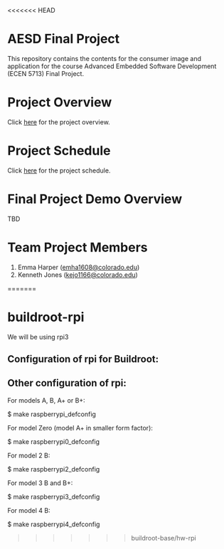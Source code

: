 <<<<<<< HEAD
# AESD Final Project
This repository contains the contents for the consumer image and application for the course Advanced Embedded Software Development (ECEN 5713) Final Project.

# Project Overview

Click [here](https://github.com/cu-ecen-aeld/final-project-emma-harper/wiki/Project-Overview) for the project overview.

# Project Schedule

Click [here](https://github.com/cu-ecen-aeld/final-project-emma-harper/wiki/Schedule-Overview) for the project schedule.

# Final Project Demo Overview

TBD

# Team Project Members

1. Emma Harper (emha1608@colorado.edu)
2. Kenneth Jones (kejo1166@colorado.edu)

=======
# buildroot-rpi


We will be using rpi3

Configuration of rpi  for Buildroot:
----------------------------
Other configuration of rpi:
----------------------------
For models A, B, A+ or B+:

  $ make raspberrypi_defconfig

For model Zero (model A+ in smaller form factor):

  $ make raspberrypi0_defconfig

For model 2 B:

  $ make raspberrypi2_defconfig

For model 3 B and B+:

  $ make raspberrypi3_defconfig

For model 4 B:

  $ make raspberrypi4_defconfig
>>>>>>> buildroot-base/hw-rpi
